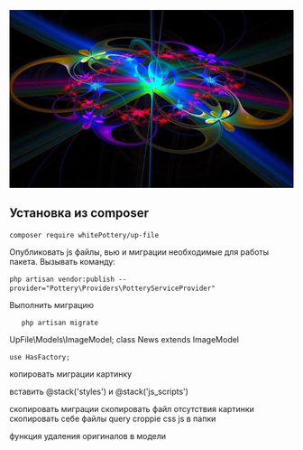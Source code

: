 <p align="center">
<img src="info/logo.jpg">
</p>


## Установка из composer

```
composer require whitePottery/up-file
```

 Опубликовать js файлы, вью и миграции необходимые для работы пакета.
Вызывать команду:
```
php artisan vendor:publish --provider="Pottery\Providers\PotteryServiceProvider"
```

Выполнить миграцию
 ```
    php artisan migrate
 ```



UpFile\Models\ImageModel;
  class News extends ImageModel

    use HasFactory;

копировать миграции картинку

вставить @stack('styles') и @stack('js_scripts')


скопировать миграции
скопировать файл отсутствия картинки
скопировать себе файлы query croppie css js в папки



функция удаления оригиналов в модели


  <x-upfile-cut-img class="" name="mini-projects" width="500" height="300"/>
  <x-upfile-cut-img class="" :post-id="$project->id" name="mini-projects" width="500" height="300"/>






